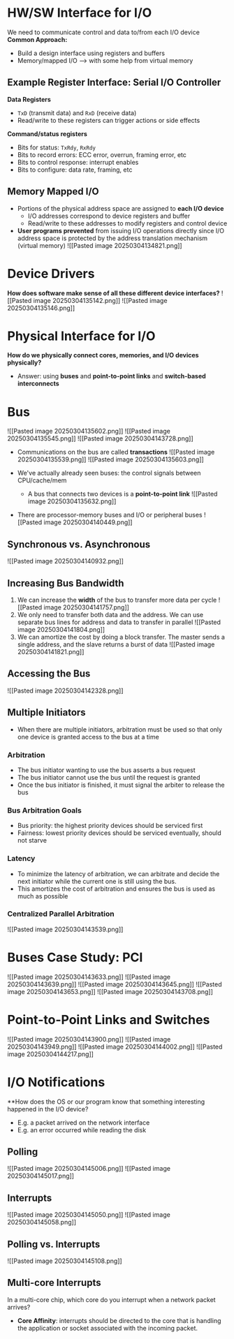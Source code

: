 
# HW/SW Interface for I/O
We need to communicate control and data to/from each I/O device
**Common Approach:**
* Build a design interface using registers and buffers
* Memory/mapped I/O ⟶ with some help from virtual memory

## Example Register Interface: Serial I/O Controller
**Data Registers**
* `TxD` (transmit data) and `RxD` (receive data)
* Read/write to these registers can trigger actions or side effects

**Command/status registers**
* Bits for status: `TxRdy`, `RxRdy`
* Bits to record errors: ECC error, overrun, framing error, etc
* Bits to control response: interrupt enables
* Bits to configure: data rate, framing, etc

## Memory Mapped I/O
* Portions of the physical address space are assigned to **each I/O device**
	* I/O addresses correspond to device registers and buffer
	* Read/write to these addresses to modify registers and control device
* **User programs prevented** from issuing I/O operations directly since I/O address space is protected by the address translation mechanism (virtual memory)
![[Pasted image 20250304134821.png]]

# Device Drivers
**How does software make sense of all these different device interfaces?**
![[Pasted image 20250304135142.png]]
![[Pasted image 20250304135146.png]]

# Physical Interface for I/O
**How do we physically connect cores, memories, and I/O devices physically?**
* Answer: using **buses** and **point-to-point links** and **switch-based interconnects**

# Bus
![[Pasted image 20250304135602.png]]
![[Pasted image 20250304135545.png]]
![[Pasted image 20250304143728.png]]

* Communications on the bus are called **transactions**
![[Pasted image 20250304135539.png]]
![[Pasted image 20250304135603.png]]

* We've actually already seen buses: the control signals between CPU/cache/mem
	* A bus that connects two devices is a **point-to-point link**
![[Pasted image 20250304135632.png]]

* There are processor-memory buses and I/O or peripheral buses
![[Pasted image 20250304140449.png]]

## Synchronous vs. Asynchronous
![[Pasted image 20250304140932.png]]

## Increasing Bus Bandwidth
1. We can increase the **width** of the bus to transfer more data per cycle
![[Pasted image 20250304141757.png]]
2. We only need to transfer both data and the address. We can use separate bus lines for address and data to transfer in parallel
![[Pasted image 20250304141804.png]]
3. We can amortize the cost by doing a block transfer. The master sends a single address, and the slave returns a burst of data
![[Pasted image 20250304141821.png]]

## Accessing the Bus
![[Pasted image 20250304142328.png]]

## Multiple Initiators
* When there are multiple initiators, arbitration must be used so that only one device is granted access to the bus at a time

### Arbitration
* The bus initiator wanting to use the bus asserts a bus request
* The bus initiator cannot use the bus until the request is granted
* Once the bus initiator is finished, it must signal the arbiter to release the bus

### Bus Arbitration Goals
* Bus priority: the highest priority devices should be serviced first
* Fairness: lowest priority devices should be serviced eventually, should not starve

### Latency
* To minimize the latency of arbitration, we can arbitrate and decide the next initiator while the current one is still using the bus.
* This amortizes the cost of arbitration and ensures the bus is used as much as possible

### Centralized Parallel Arbitration
![[Pasted image 20250304143539.png]]

# Buses Case Study: PCI
![[Pasted image 20250304143633.png]]
![[Pasted image 20250304143639.png]]
![[Pasted image 20250304143645.png]]
![[Pasted image 20250304143653.png]]
![[Pasted image 20250304143708.png]]

# Point-to-Point Links and Switches
![[Pasted image 20250304143900.png]]
![[Pasted image 20250304143949.png]]
![[Pasted image 20250304144002.png]]
![[Pasted image 20250304144217.png]]

# I/O Notifications
**How does the OS or our program know that something interesting happened in the I/O device?
* E.g. a packet arrived on the network interface
* E.g. an error occurred while reading the disk

## **Polling**
![[Pasted image 20250304145006.png]]
![[Pasted image 20250304145017.png]]

## Interrupts
![[Pasted image 20250304145050.png]]
![[Pasted image 20250304145058.png]]

## Polling vs. Interrupts
![[Pasted image 20250304145108.png]]

## Multi-core Interrupts
In a multi-core chip, which core do you interrupt when a network packet arrives?
* **Core Affinity**: interrupts should be directed to the core that is handling the application or socket associated with the incoming packet.

